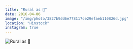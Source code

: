 ```yaml
---
title: "Rural as 🐴"
date: 2016-04-06
image: "/img/photo/3827b9dd6e778117ce29efaeb110826d.jpg"
location: "Hinstock"
instagram: true
---
```


![Rural as 🐴](/img/photo/3827b9dd6e778117ce29efaeb110826d.jpg)
